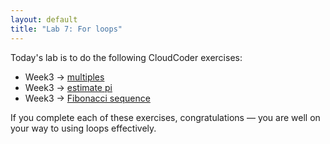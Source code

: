 ```yaml
---
layout: default
title: "Lab 7: For loops"
---
```


Today's lab is to do the following CloudCoder exercises:

* Week3 &rarr; [multiples](https://cs.ycp.edu/cloudcoder/#exercise?c=9,p=306)
* Week3 &rarr; [estimate pi](https://cs.ycp.edu/cloudcoder/#exercise?c=9,p=307)
* Week3 &rarr; [Fibonacci sequence](https://cs.ycp.edu/cloudcoder/#exercise?c=9,p=308)

If you complete each of these exercises, congratulations &mdash; you are well on your way to using loops effectively.
